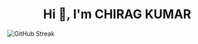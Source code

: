 
<h1 align="center">Hi 👋, I'm CHIRAG KUMAR</h1>
<img src="https://streak-stats.demolab.com?user=ichiragkumar&theme=vue" alt="GitHub Streak" />


